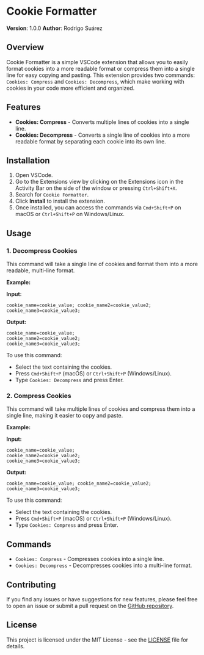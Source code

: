 # Cookie Formatter

**Version**: 1.0.0 
**Author**: Rodrigo Suárez

## Overview

Cookie Formatter is a simple VSCode extension that allows you to easily format cookies into a more readable format or compress them into a single line for easy copying and pasting. This extension provides two commands: `Cookies: Compress` and `Cookies: Decompress`, which make working with cookies in your code more efficient and organized.

## Features

- **Cookies: Compress** - Converts multiple lines of cookies into a single line.
- **Cookies: Decompress** - Converts a single line of cookies into a more readable format by separating each cookie into its own line.

## Installation

1. Open VSCode.
2. Go to the Extensions view by clicking on the Extensions icon in the Activity Bar on the side of the window or pressing `Ctrl+Shift+X`.
3. Search for `Cookie Formatter`.
4. Click **Install** to install the extension.
5. Once installed, you can access the commands via `Cmd+Shift+P` on macOS or `Ctrl+Shift+P` on Windows/Linux.

## Usage

### 1. Decompress Cookies

This command will take a single line of cookies and format them into a more readable, multi-line format.

**Example:**

**Input:**
```
cookie_name=cookie_value; cookie_name2=cookie_value2; cookie_name3=cookie_value3;
```

**Output:**
```
cookie_name=cookie_value;
cookie_name2=cookie_value2;
cookie_name3=cookie_value3;
```

To use this command:
- Select the text containing the cookies.
- Press `Cmd+Shift+P` (macOS) or `Ctrl+Shift+P` (Windows/Linux).
- Type `Cookies: Decompress` and press Enter.

### 2. Compress Cookies

This command will take multiple lines of cookies and compress them into a single line, making it easier to copy and paste.

**Example:**

**Input:**
```
cookie_name=cookie_value;
cookie_name2=cookie_value2;
cookie_name3=cookie_value3;
```

**Output:**
```
cookie_name=cookie_value; cookie_name2=cookie_value2; cookie_name3=cookie_value3;
```

To use this command:
- Select the text containing the cookies.
- Press `Cmd+Shift+P` (macOS) or `Ctrl+Shift+P` (Windows/Linux).
- Type `Cookies: Compress` and press Enter.

## Commands

- `Cookies: Compress` - Compresses cookies into a single line.
- `Cookies: Decompress` - Decompresses cookies into a multi-line format.

## Contributing

If you find any issues or have suggestions for new features, please feel free to open an issue or submit a pull request on the [GitHub repository](https://github.com/your-repo-url).

## License

This project is licensed under the MIT License - see the [LICENSE](LICENSE) file for details.